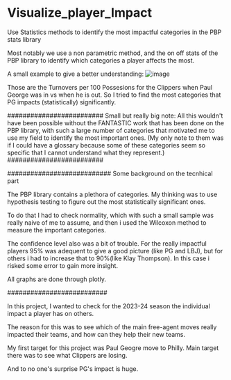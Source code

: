 # Visualize_player_Impact
Use Statistics methods to identify the most impactful categories in the PBP stats library

Most notably we use a non parametric method, and the on off stats of the PBP library to identify which categories a player affects the most. 

A small example to give a better understanding:
![image](https://github.com/user-attachments/assets/76958741-9f9f-4ee1-a044-10a3e3b38329)

Those are the Turnovers per 100 Possesions for the Clippers when Paul George was in vs when he is out. So I tried to find the most categories that PG impacts (statistically) significantly.

#########################
Small but really big note: All this wouldn't have been possible without the FANTASTIC work that has been done on the PBP library, with such a large number of categories that motivated me to use my field to identify the most important ones. (My only note to them was if I could have a glossary because some of these categories seem so specific that I cannot understand what they represent.)
#########################


###########################
Some background on the tecnhical part

The PBP library contains a plethora of categories. My thinking was to use hypothesis testing to figure out the most statistically significant ones. 

To do that I had to check normality, which with such a small sample was really naive of me to assume, and then i used the Wilcoxon method to measure the important categories.

The confidence level also was a bit of trouble. For the really impactful players 95% was adequent to give a good picture (like PG and LBJ), but for others i had to increase that to 90%(like Klay Thompson). In this case i risked some error to gain more insight. 

All graphs are done through plotly.

##########################

In this project, I wanted to check for the 2023-24 season the individual impact a player has on others. 

The reason for this was to see which of the main free-agent moves really impacted their teams, and how can they help their new teams.

My first target for this project was Paul Geogre move to Philly. Main target there was to see what Clippers are losing. 

And to no one's surprise PG's impact is huge. 



